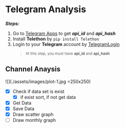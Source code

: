 # Telegram Analysis

***Steps:***
1. Go to [Telegram Apps](https://my.telegram.org/auth?to=apps) to get **_api_id_** and **_api_hash_**
2. Install **Telethon** by ```pip install Telethon```
3. Login to your **Telegram** account by [TelegramLogin](https://github.com/mzarchi/telegram/blob/main/TelegramLogin/main.py)
    > <sub>At this step, you must have **api_id** and **api_hash**</sub>

## Channel Anaysis
![](./assets/images/plot-1.jpg =250x250)

- [x] Check if data set is exist
    - [x] if exist sort, if not get data
- [x] Get Data
- [x] Save Data
- [x] Draw scatter graph
- [ ] Draw monthly graph